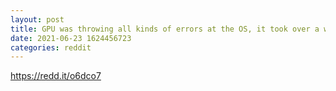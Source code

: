 ```yaml
--- 
layout: post 
title: GPU was throwing all kinds of errors at the OS, it took over a week before we figured it was not the GPU 
date: 2021-06-23 1624456723 
categories: reddit 
--- 
```

https://redd.it/o6dco7